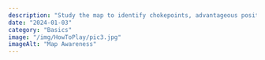 ```yaml
---
description: "Study the map to identify chokepoints, advantageous positions, and key objectives."
date: "2024-01-03"
category: "Basics"
image: "/img/HowToPlay/pic3.jpg"
imageAlt: "Map Awareness"
---
```

